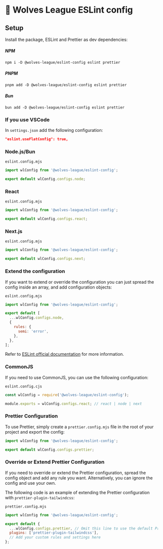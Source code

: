# 🐺 Wolves League ESLint config

## Setup

Install the package, ESLint and Prettier as dev dependencies:

##### NPM

```shell
npm i -D @wolves-league/eslint-config eslint prettier
```

##### PNPM

```shell
pnpm add -D @wolves-league/eslint-config eslint prettier
```

##### Bun

```shell
bun add -D @wolves-league/eslint-config eslint prettier
```

### If you use VSCode

In `settings.json` add the following configuration:

```json
"eslint.useFlatConfig": true,
```

### Node.js/Bun

`eslint.config.mjs`

```javascript
import wlConfig from '@wolves-league/eslint-config';

export default wlConfig.configs.node;
```

### React

`eslint.config.mjs`

```javascript
import wlConfig from '@wolves-league/eslint-config';

export default wlConfig.configs.react;
```

### Next.js

`eslint.config.mjs`

```javascript
import wlConfig from '@wolves-league/eslint-config';

export default wlConfig.configs.next;
```

### Extend the configuration

If you want to extend or override the configuration you can just spread the config inside an array, and add configuration objects:

`eslint.config.mjs`

```javascript
import wlConfig from '@wolves-league/eslint-config';

export default [
  ...wlConfig.configs.node,
  {
    rules: {
      semi: 'error',
    },
  },
];
```

Refer to [ESLint official documentation](https://eslint.org/docs/latest/use/configure/configuration-files) for more information.

### CommonJS

If you need to use CommonJS, you can use the following configuration:

`eslint.config.cjs`

```javascript
const wlConfig = require('@wolves-league/eslint-config');

module.exports = wlConfig.configs.react; // react | node | next
```

### Prettier Configuration

To use Prettier, simply create a `prettier.config.mjs` file in the root of your project and export the config:

```javascript
import wlConfig from '@wolves-league/eslint-config';

export default wlConfig.configs.prettier;
```

### Override or Extend Prettier Configuration

If you need to override or extend the Prettier configuration, spread the config object and add any rule you want. Alternatively, you can ignore the config and use your own.

The following code is an example of extending the Prettier configuration with `prettier-plugin-tailwindcss`:

`prettier.config.mjs`
```javascript
import wlConfig from '@wolves-league/eslint-config';

export default {
  ...wlConfig.configs.prettier, // Omit this line to use the default Prettier configuration and/or use your own
  plugins: ['prettier-plugin-tailwindcss'],
  // Add your custom rules and settings here
};
```
